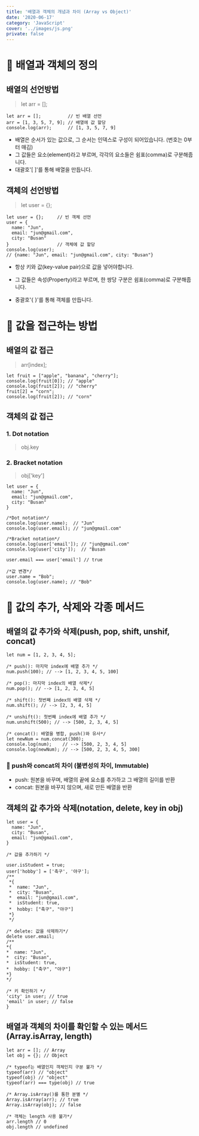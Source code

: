 ```yaml
---
title: '배열과 객체의 개념과 차이 (Array vs Object)'
date: '2020-06-17'
category: 'JavaScript'
cover: '../images/js.png'
private: false
---
```


# 🍪 배열과 객체의 정의

## 배열의 선언방법

> let arr = [];

```
let arr = [];          // 빈 배열 선언
arr = [1, 3, 5, 7, 9]; // 배열에 값 할당
console.log(arr);      // [1, 3, 5, 7, 9]
```

- 배열은 순서가 있는 값으로, 그 순서는 인덱스로 구성이 되어있습니다. (번호는 0부터 매김)
- 그 값들은 요소(element)라고 부르며, 각각의 요소들은 쉼표(comma)로 구분해줍니다.
- 대괄호'[ ]'를 통해 배열을 만듭니다.

## 객체의 선언방법

> let user = {};

```
let user = {};     // 빈 객체 선언
user = {
  name: "Jun",
  email: "jun@gmail.com",
  city: "Busan"
}                  // 객체에 값 할당
console.log(user);
// {name: "Jun", email: "jun@gmail.com", city: "Busan"}
```

- 항상 키와 값(key-value pair)으로 값을 넣어야합니다.

* 그 값들은 속성(Property)라고 부르며, 한 쌍당 구분은 쉼표(comma)로 구분해줍니다.

- 중괄호'{ }'를 통해 객체를 만듭니다.

# 🍪 값을 접근하는 방법

## 배열의 값 접근

> arr[index];

```
let fruit = ["apple", "banana", "cherry"];
console.log(fruit[0]); // "apple"
console.log(fruit[2]); // "cherry"
fruit[2] = "corn";
console.log(fruit[2]); // "corn"
```

## 객체의 값 접근

### 1. Dot notation

> obj.key

### 2. Bracket notation

> obj['key']

```
let user = {
  name: "Jun",
  email: "jun@gmail.com",
  city: "Busan"
}

/*Dot notation*/
console.log(user.name);  // "Jun"
console.log(user.email); // "jun@gmail.com"

/*Bracket notation*/
console.log(user['email']); // "jun@gmail.com"
console.log(user['city']);  // "Busan

user.email === user['email'] // true

/*값 변경*/
user.name = "Bob";
console.log(user.name); // "Bob"
```

# 🍪 값의 추가, 삭제와 각종 메서드

## 배열의 값 추가와 삭제(push, pop, shift, unshif, concat)

```
let num = [1, 2, 3, 4, 5];

/* push(): 마지막 index에 배열 추가 */
num.push(100); // --> [1, 2, 3, 4, 5, 100]

/* pop(): 마지막 index의 배열 삭제*/
num.pop(); // --> [1, 2, 3, 4, 5]

/* shift(): 첫번째 index의 배열 삭제 */
num.shift(); // --> [2, 3, 4, 5]

/* unshift(): 첫번째 index에 배열 추가 */
num.unshift(500); // --> [500, 2, 3, 4, 5]

/* concat(): 배열을 병합, push()와 유사*/
let newNum = num.concat(300);
console.log(num);    // --> [500, 2, 3, 4, 5]
console.log(newNum); // --> [500, 2, 3, 4, 5, 300]
```

### 📌 push와 concat의 차이 (불변성의 차이, Immutable)

- push: 원본을 바꾸며, 배열의 끝에 요소를 추가하고 그 배열의 길이를 반환
- concat: 원본을 바꾸지 않으며, 새로 만든 배열을 반환

## 객체의 값 추가와 삭제(notation, delete, key in obj)

```
let user = {
  name: "Jun",
  city: "Busan",
  email: "jun@gmail.com",
}

/* 값을 추가하기 */

user.isStudent = true;
user['hobby'] = ['축구', '야구'];
/**
 *{
 *  name: "Jun",
 *  city: "Busan",
 *  email: "jun@gmail.com",
 *  isStudent: true,
 *  hobby: ["축구", "야구"]
 *}
 */

/* delete: 값을 삭제하기*/
delete user.email;
/**
*{
*  name: "Jun",
*  city: "Busan",
*  isStudent: true,
*  hobby: ["축구", "야구"]
*}
*/

/* 키 확인하기 */
'city' in user; // true
'email' in user; // false
}
```

## 배열과 객체의 차이를 확인할 수 있는 메서드 (Array.isArray, length)

```
let arr = []; // Array
let obj = {}; // Object

/* typeof는 배열인지 객체인지 구분 불가 */
typeof(arr) // "object"
typeof(obj) // "object"
typeof(arr) === type(obj) // true

/* Array.isArray()를 통한 분별 */
Array.isArray(arr); // true
Array.isArray(obj); // false

/* 객체는 length 사용 불가*/
arr.length // 0
obj.length // undefined
```
